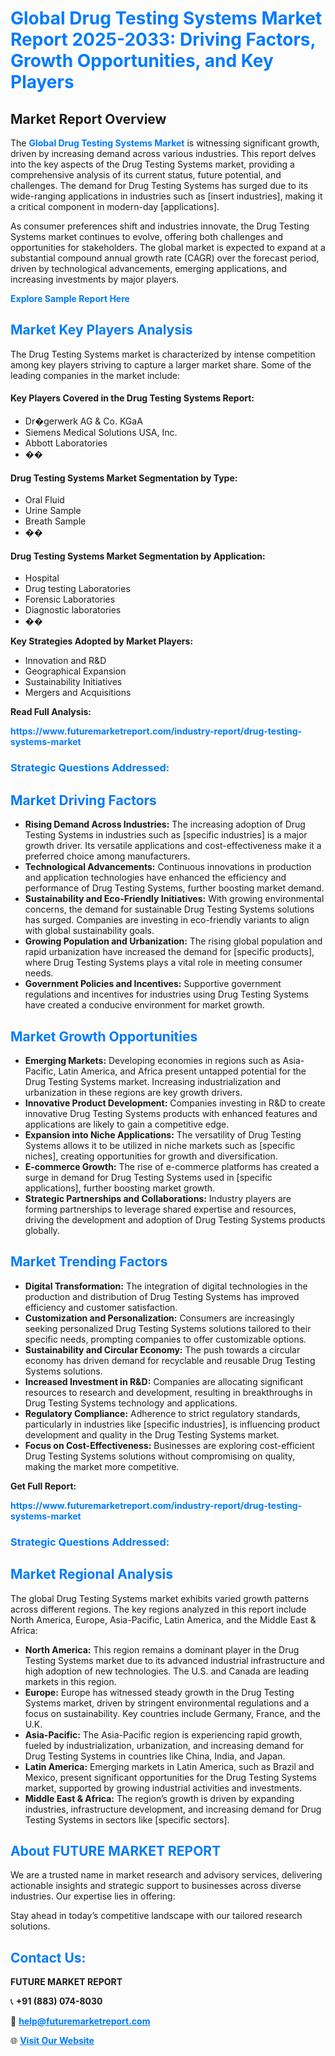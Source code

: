 <h1 style="color: #007BFF;">Global Drug Testing Systems Market Report 2025-2033: Driving Factors, Growth Opportunities, and Key Players</h1>

<section id="overview">
<h2>Market Report Overview</h2>
<p>The <a href="https://www.futuremarketreport.com/industry-report/drug-testing-systems-market" style="color: #007BFF; text-decoration: none;"><strong>Global Drug Testing Systems Market</strong></a> is witnessing significant growth, driven by increasing demand across various industries. This report delves into the key aspects of the Drug Testing Systems market, providing a comprehensive analysis of its current status, future potential, and challenges. The demand for Drug Testing Systems has surged due to its wide-ranging applications in industries such as [insert industries], making it a critical component in modern-day [applications].</p>
<p>As consumer preferences shift and industries innovate, the Drug Testing Systems market continues to evolve, offering both challenges and opportunities for stakeholders. The global market is expected to expand at a substantial compound annual growth rate (CAGR) over the forecast period, driven by technological advancements, emerging applications, and increasing investments by major players.</p>
</section>

<section id="overview">
<p><a href="https://www.futuremarketreport.com/request-sample/reportId=117744" style="color: #007BFF; text-decoration: none;"><strong>Explore Sample Report Here</strong></a></p>
</section>

<section id="key-players">
<h2 style="color: #007BFF;">Market Key Players Analysis</h2>
<p>The Drug Testing Systems market is characterized by intense competition among key players striving to capture a larger market share. Some of the leading companies in the market include:</p>
<h4>Key Players Covered in the Drug Testing Systems Report:</h4>
<ul><li>Dr�gerwerk AG &amp; Co. KGaA</li><li>Siemens Medical Solutions USA, Inc.</li><li>Abbott Laboratories</li><li>��</li></ul>
<h4>Drug Testing Systems Market Segmentation by Type:</h4>
<ul><li>Oral Fluid</li><li>Urine Sample</li><li>Breath Sample</li><li>��</li></ul>

<h4>Drug Testing Systems Market Segmentation by Application:</h4>
<ul><li>Hospital</li><li>Drug testing Laboratories</li><li>Forensic Laboratories</li><li>Diagnostic laboratories</li><li>��</li></ul>
<p><strong>Key Strategies Adopted by Market Players:</strong></p>
<ul>
<li>Innovation and R&D</li>
<li>Geographical Expansion</li>
<li>Sustainability Initiatives</li>
<li>Mergers and Acquisitions</li>
</ul>
</section>

<section>
<p><strong>Read Full Analysis: </strong></p><a href="https://www.futuremarketreport.com/industry-report/drug-testing-systems-market" style="color: #007BFF; text-decoration: none;"><strong>https://www.futuremarketreport.com/industry-report/drug-testing-systems-market</strong></a>
<h3 style="color: #007BFF;">Strategic Questions Addressed:</h3>
</section>

<section id="driving-factors">
<h2 style="color: #007BFF;">Market Driving Factors</h2>
<ul>
<li><strong>Rising Demand Across Industries:</strong> The increasing adoption of Drug Testing Systems in industries such as [specific industries] is a major growth driver. Its versatile applications and cost-effectiveness make it a preferred choice among manufacturers.</li>
<li><strong>Technological Advancements:</strong> Continuous innovations in production and application technologies have enhanced the efficiency and performance of Drug Testing Systems, further boosting market demand.</li>
<li><strong>Sustainability and Eco-Friendly Initiatives:</strong> With growing environmental concerns, the demand for sustainable Drug Testing Systems solutions has surged. Companies are investing in eco-friendly variants to align with global sustainability goals.</li>
<li><strong>Growing Population and Urbanization:</strong> The rising global population and rapid urbanization have increased the demand for [specific products], where Drug Testing Systems plays a vital role in meeting consumer needs.</li>
<li><strong>Government Policies and Incentives:</strong> Supportive government regulations and incentives for industries using Drug Testing Systems have created a conducive environment for market growth.</li>
</ul>
</section>

<section id="growth-opportunities">
<h2 style="color: #007BFF;">Market Growth Opportunities</h2>
<ul>
<li><strong>Emerging Markets:</strong> Developing economies in regions such as Asia-Pacific, Latin America, and Africa present untapped potential for the Drug Testing Systems market. Increasing industrialization and urbanization in these regions are key growth drivers.</li>
<li><strong>Innovative Product Development:</strong> Companies investing in R&D to create innovative Drug Testing Systems products with enhanced features and applications are likely to gain a competitive edge.</li>
<li><strong>Expansion into Niche Applications:</strong> The versatility of Drug Testing Systems allows it to be utilized in niche markets such as [specific niches], creating opportunities for growth and diversification.</li>
<li><strong>E-commerce Growth:</strong> The rise of e-commerce platforms has created a surge in demand for Drug Testing Systems used in [specific applications], further boosting market growth.</li>
<li><strong>Strategic Partnerships and Collaborations:</strong> Industry players are forming partnerships to leverage shared expertise and resources, driving the development and adoption of Drug Testing Systems products globally.</li>
</ul>
</section>

<section id="trending-factors">
<h2 style="color: #007BFF;">Market Trending Factors</h2>
<ul>
<li><strong>Digital Transformation:</strong> The integration of digital technologies in the production and distribution of Drug Testing Systems has improved efficiency and customer satisfaction.</li>
<li><strong>Customization and Personalization:</strong> Consumers are increasingly seeking personalized Drug Testing Systems solutions tailored to their specific needs, prompting companies to offer customizable options.</li>
<li><strong>Sustainability and Circular Economy:</strong> The push towards a circular economy has driven demand for recyclable and reusable Drug Testing Systems solutions.</li>
<li><strong>Increased Investment in R&D:</strong> Companies are allocating significant resources to research and development, resulting in breakthroughs in Drug Testing Systems technology and applications.</li>
<li><strong>Regulatory Compliance:</strong> Adherence to strict regulatory standards, particularly in industries like [specific industries], is influencing product development and quality in the Drug Testing Systems market.</li>
<li><strong>Focus on Cost-Effectiveness:</strong> Businesses are exploring cost-efficient Drug Testing Systems solutions without compromising on quality, making the market more competitive.</li>
</ul>
</section>

<section>
<p><strong>Get Full Report: </strong></p><a href="https://www.futuremarketreport.com/industry-report/drug-testing-systems-market" style="color: #007BFF; text-decoration: none;"><strong>https://www.futuremarketreport.com/industry-report/drug-testing-systems-market</strong></a>
<h3 style="color: #007BFF;">Strategic Questions Addressed:</h3>
</section>


<section id="regional-analysis">
<h2 style="color: #007BFF;">Market Regional Analysis</h2>
<p>The global Drug Testing Systems market exhibits varied growth patterns across different regions. The key regions analyzed in this report include North America, Europe, Asia-Pacific, Latin America, and the Middle East & Africa:</p>
<ul>
<li><strong>North America:</strong> This region remains a dominant player in the Drug Testing Systems market due to its advanced industrial infrastructure and high adoption of new technologies. The U.S. and Canada are leading markets in this region.</li>
<li><strong>Europe:</strong> Europe has witnessed steady growth in the Drug Testing Systems market, driven by stringent environmental regulations and a focus on sustainability. Key countries include Germany, France, and the U.K.</li>
<li><strong>Asia-Pacific:</strong> The Asia-Pacific region is experiencing rapid growth, fueled by industrialization, urbanization, and increasing demand for Drug Testing Systems in countries like China, India, and Japan.</li>
<li><strong>Latin America:</strong> Emerging markets in Latin America, such as Brazil and Mexico, present significant opportunities for the Drug Testing Systems market, supported by growing industrial activities and investments.</li>
<li><strong>Middle East & Africa:</strong> The region’s growth is driven by expanding industries, infrastructure development, and increasing demand for Drug Testing Systems in sectors like [specific sectors].</li>
</ul>
</section>

<footer>
<h2 style="color: #007BFF;">About FUTURE MARKET REPORT</h2>
<p>We are a trusted name in market research and advisory services, delivering actionable insights and strategic support to businesses across diverse industries. Our expertise lies in offering:</p>

<p>Stay ahead in today’s competitive landscape with our tailored research solutions.</p>

<h2 style="color: #007BFF;">Contact Us:</h2>
<p><strong>FUTURE MARKET REPORT</strong></p>
<p>📞 <strong>+91 (883) 074-8030</strong></p>
<p>📧 <strong><a href="mailto:help@futuremarketreport.com" style="color: #007BFF;">help@futuremarketreport.com</a></strong></p>
<p>🌐 <strong><a href="https://www.futuremarketreport.com/" style="color: #007BFF;">Visit Our Website</a></strong></p>
</footer>